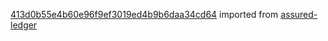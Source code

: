 [413d0b55e4b60e96f9ef3019ed4b9b6daa34cd64](https://github.com/insolar/assured-ledger/commit/413d0b55e4b60e96f9ef3019ed4b9b6daa34cd64) imported from [assured-ledger](https://github.com/insolar/assured-ledger)
